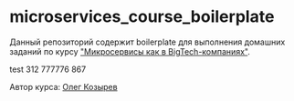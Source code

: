 # microservices_course_boilerplate

Данный репозиторий содержит boilerplate для выполнения домашних заданий по курсу ["Микросервисы как в BigTech-компаниях"](https://olezhek28.courses/).

test    312    777776 867

Автор курса: [Олег Козырев](https://www.linkedin.com/in/olezhek28/)
